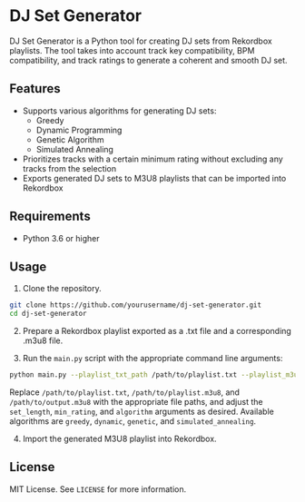 # DJ Set Generator

DJ Set Generator is a Python tool for creating DJ sets from Rekordbox playlists. The tool takes into account track key compatibility, BPM compatibility, and track ratings to generate a coherent and smooth DJ set.

## Features

-   Supports various algorithms for generating DJ sets:
    -   Greedy
    -   Dynamic Programming
    -   Genetic Algorithm
    -   Simulated Annealing
-   Prioritizes tracks with a certain minimum rating without excluding any tracks from the selection
-   Exports generated DJ sets to M3U8 playlists that can be imported into Rekordbox

## Requirements

-   Python 3.6 or higher

## Usage

1. Clone the repository.

```bash
git clone https://github.com/yourusername/dj-set-generator.git 
cd dj-set-generator
```

2. Prepare a Rekordbox playlist exported as a .txt file and a corresponding .m3u8 file.

3. Run the `main.py` script with the appropriate command line arguments:

```bash
python main.py --playlist_txt_path /path/to/playlist.txt --playlist_m3u8_path /path/to/playlist.m3u8 --output_file /path/to/output.m3u8 --set_length 10 --min_rating 3 --algorithm greedy
```
    
Replace `/path/to/playlist.txt`, `/path/to/playlist.m3u8`, and `/path/to/output.m3u8` with the appropriate file paths, and adjust the `set_length`, `min_rating`, and `algorithm` arguments as desired. Available algorithms are `greedy`, `dynamic`, `genetic`, and `simulated_annealing`.
    
4.  Import the generated M3U8 playlist into Rekordbox.

## License

MIT License. See `LICENSE` for more information.